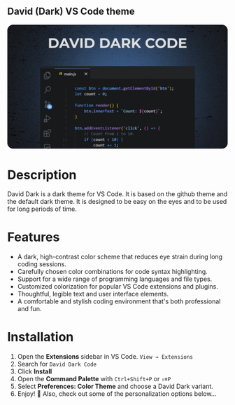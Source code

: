 ## David (Dark) VS Code theme

![Preview](/images/image.png)

# Description
David Dark is a dark theme for VS Code. It is based on the github theme and the default dark theme. It is designed to be easy on the eyes and to be used for long periods of time.

# Features
- A dark, high-contrast color scheme that reduces eye strain during long coding sessions.
- Carefully chosen color combinations for code syntax highlighting.
- Support for a wide range of programming languages and file types.
- Customized colorization for popular VS Code extensions and plugins.
- Thoughtful, legible text and user interface elements.
- A comfortable and stylish coding environment that's both professional and fun.

# Installation
1. Open the **Extensions** sidebar in VS Code. `View → Extensions`
2. Search for `David Dark Code`
3. Click **Install**
4. Open the **Command Palette** with `Ctrl+Shift+P` or `⇧⌘P`
5. Select **Preferences: Color Theme** and choose a David Dark variant.
6. Enjoy! 🎉 Also, check out some of the personalization options below...